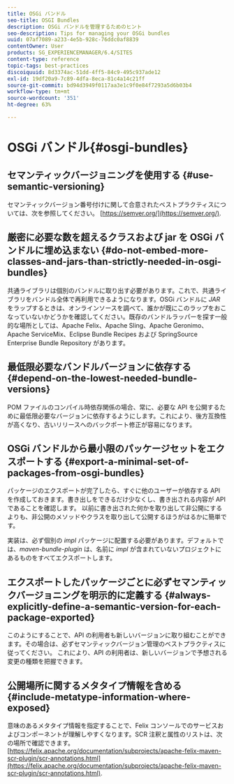 ```yaml
---
title: OSGi バンドル
seo-title: OSGI Bundles
description: OSGi バンドルを管理するためのヒント
seo-description: Tips for managing your OSGi bundles
uuid: 07af7089-a233-4e5b-928c-76ddc0af8839
contentOwner: User
products: SG_EXPERIENCEMANAGER/6.4/SITES
content-type: reference
topic-tags: best-practices
discoiquuid: 8d3374ac-51dd-4ff5-84c9-495c937ade12
exl-id: 19df20a9-7c89-4dfa-8eca-81c4a14c21ff
source-git-commit: bd94d3949f0117aa3e1c9f0e84f7293a5d6b03b4
workflow-type: tm+mt
source-wordcount: '351'
ht-degree: 63%

---
```


# OSGi バンドル{#osgi-bundles}

## セマンティックバージョニングを使用する {#use-semantic-versioning}

セマンティックバージョン番号付けに関して合意されたベストプラクティスについては、次を参照してください。 [https://semver.org/](https://semver.org/).

## 厳密に必要な数を超えるクラスおよび jar を OSGi バンドルに埋め込まない {#do-not-embed-more-classes-and-jars-than-strictly-needed-in-osgi-bundles}

共通ライブラリは個別のバンドルに取り出す必要があります。これで、共通ライブラリをバンドル全体で再利用できるようになります。OSGi バンドルに *JAR* をラップするときは、オンラインソースを調べて、誰かが既にこのラップをおこなっていないかどうかを確認してください。既存のバンドルラッパーを探す一般的な場所としては、Apache Felix、Apache Sling、Apache Geronimo、Apache ServiceMix、Eclipse Bundle Recipes および SpringSource Enterprise Bundle Repository があります。

## 最低限必要なバンドルバージョンに依存する {#depend-on-the-lowest-needed-bundle-versions}

POM ファイルのコンパイル時依存関係の場合、常に、必要な API を公開するために最低限必要なバージョンに依存するようにします。これにより、後方互換性が高くなり、古いリリースへのバックポート修正が容易になります。

## OSGi バンドルから最小限のパッケージセットをエクスポートする {#export-a-minimal-set-of-packages-from-osgi-bundles}

パッケージのエクスポートが完了したら、すぐに他のユーザーが依存する API を作成しておきます。書き出しをできるだけ少なくし、書き出される内容が API であることを確認します。 以前に書き出された何かを取り出して非公開にするよりも、非公開のメソッドやクラスを取り出して公開するほうがはるかに簡単です。

実装は、必ず個別の *impl* パッケージに配置する必要があります。デフォルトでは、*maven-bundle-plugin* は、名前に *impl* が含まれていないプロジェクトにあるものをすべてエクスポートします。

## エクスポートしたパッケージごとに必ずセマンティックバージョニングを明示的に定義する {#always-explicitly-define-a-semantic-version-for-each-package-exported}

このようにすることで、API の利用者も新しいバージョンに取り組むことができます。その場合は、必ずセマンティックバージョン管理のベストプラクティスに従ってください。 これにより、API の利用者は、新しいバージョンで予想される変更の種類を把握できます。

## 公開場所に関するメタタイプ情報を含める {#include-metatype-information-where-exposed}

意味のあるメタタイプ情報を指定することで、Felix コンソールでのサービスおよびコンポーネントが理解しやすくなります。SCR 注釈と属性のリストは、次の場所で確認できます。 [https://felix.apache.org/documentation/subprojects/apache-felix-maven-scr-plugin/scr-annotations.html](https://felix.apache.org/documentation/subprojects/apache-felix-maven-scr-plugin/scr-annotations.html).
